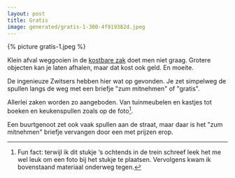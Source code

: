 ```yaml
---
layout: post
title: Gratis
image: generated/gratis-1-300-4f919382d.jpeg
---
```


{% picture gratis-1.jpeg %}

Klein afval weggooien in de [kostbare zak](https://roaldin.ch/afvalzakken) doet men niet graag. Grotere objecten kan je laten afhalen, maar dat kost ook geld. En moeite.

De ingenieuze Zwitsers hebben hier wat op gevonden. Je zet simpelweg de spullen langs de weg met een briefje "zum mitnehmen" of "gratis".

Allerlei zaken worden zo aangeboden. Van tuinmeubelen en kastjes tot boeken en keukenspullen zoals op de foto[^1].

Een buurtgenoot zet ook vaak spullen aan de straat, maar daar is het "zum mitnehmen" briefje vervangen door een met prijzen erop.

[^1]: Fun fact: terwijl ik dit stukje ‘s ochtends in de trein schreef leek het me wel leuk om een foto bij het stukje te plaatsen. Vervolgens kwam ik bovenstaand materiaal onderweg tegen.
